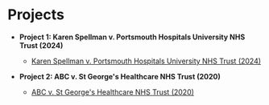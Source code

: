 # Projects

- <b>Project 1: Karen Spellman v. Portsmouth Hospitals University NHS Trust (2024)</b>
  - [Karen Spellman v. Portsmouth Hospitals University NHS Trust (2024) ](https://github.com/diyaamina/Karen-Spellman-v.-Portsmouth-Hospitals-University-NHS-Trust-2024-)


- <b>Project 2: ABC v. St George's Healthcare NHS Trust (2020)</b>
  - [ABC v. St George's Healthcare NHS Trust (2020) ](https://github.com/diyaamina/ABC-v.-St-George-s-Healthcare-NHS-Trust-2020-)
